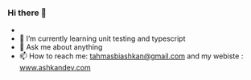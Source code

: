 ### Hi there 👋

-
- 🌱 I’m currently learning unit testing and typescript
- 💬 Ask me about anything 
- 📫 How to reach me: tahmasbiashkan@gmail.com     and my webiste :  www.ashkandev.com

